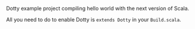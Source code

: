 Dotty example project compiling hello world with the next version of Scala.

All you need to do to enable Dotty is `extends Dotty` in your `Build.scala`.
